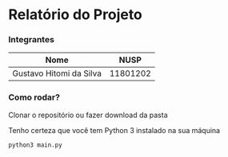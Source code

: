 # Relatório do Projeto

### Integrantes

|          Nome           |   NUSP   |
| :---------------------: | :------: |
| Gustavo Hitomi da Silva | 11801202 |

### Como rodar?

Clonar o repositório ou fazer download da pasta

Tenho certeza que você tem Python 3 instalado na sua máquina

`python3 main.py`